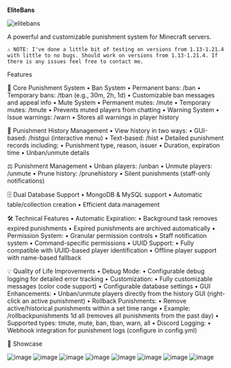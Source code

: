 **EliteBans**

![elitebans](https://github.com/user-attachments/assets/f31e52fd-0982-48df-b914-936bc7bd0faa)

A powerful and customizable punishment system for Minecraft servers.

	⚠️ NOTE: I've done a little bit of testing on versions from 1.13-1.21.4 with little to no bugs. Should work on versions from 1.13-1.21.4. If there is any issues feel free to contact me.

Features

🔨 Core Punishment System
	•	Ban System
	•	Permanent bans: /ban <player> <reason>
	•	Temporary bans: /tban <player> <time> <reason> (e.g., 30m, 2h, 1d)
	•	Customizable ban messages and appeal info
	•	Mute System
	•	Permanent mutes: /mute <player> <reason>
	•	Temporary mutes: /tmute <player> <time> <reason>
	•	Prevents muted players from chatting
	•	Warning System
	•	Issue warnings: /warn <player> <reason>
	•	Stores all warnings in player history

📜 Punishment History Management
	•	View history in two ways:
	•	GUI-based: /histgui (interactive menu)
	•	Text-based: /hist
	•	Detailed punishment records including:
	•	Punishment type, reason, issuer
	•	Duration, expiration time
	•	Unban/unmute details

⚖️ Punishment Management
	•	Unban players: /unban <player> <reason>
	•	Unmute players: /unmute <player> <reason>
	•	Prune history: /prunehistory <player> <amount>
	•	Silent punishments (staff-only notifications)

🗄️ Dual Database Support
	•	MongoDB & MySQL support
	•	Automatic table/collection creation
	•	Efficient data management

🛠 Technical Features
	•	Automatic Expiration:
	•	Background task removes expired punishments
	•	Expired punishments are archived automatically
	•	Permission System:
	•	Granular permission controls
	•	Staff notification system
	•	Command-specific permissions
	•	UUID Support:
	•	Fully compatible with UUID-based player identification
	•	Offline player support with name-based fallback

💡 Quality of Life Improvements
	•	Debug Mode:
	•	Configurable debug logging for detailed error tracking
	•	Customization:
	•	Fully customizable messages (color code support)
	•	Configurable database settings
	•	GUI Enhancements:
	•	Unban/unmute players directly from the history GUI (right-click an active punishment)
	•	Rollback Punishments:
	•	Remove active/historical punishments within a set time range
	•	Example: /rollbackpunishments 1d all (removes all punishments from the past day)
	•	Supported types: tmute, mute, ban, tban, warn, all
	•	Discord Logging:
	•	Webhook integration for punishment logs (configure in config.yml)

📸 Showcase

![image](https://github.com/user-attachments/assets/1abdb890-b9de-4e19-9d8e-ca7c47409897)
![image](https://github.com/user-attachments/assets/18091e45-c647-41cb-b509-0472aa9e31ba)
![image](https://github.com/user-attachments/assets/845d6a5a-7ba9-4390-8f00-5da59719096c)
![image](https://github.com/user-attachments/assets/5d67bc0e-a431-484f-910f-d29662c6249d)
![image](https://github.com/user-attachments/assets/87cebb77-505c-4b17-b5a3-28944f4a1b80)
![image](https://github.com/user-attachments/assets/72ec68c7-604f-4ed4-9e7a-91b04f6bfab3)
![image](https://github.com/user-attachments/assets/acf181fb-e378-4232-80b2-1d959acd4d17)
![image](https://github.com/user-attachments/assets/ac3f6219-7c7f-4b89-a292-6eb2cd0ed9a2)
